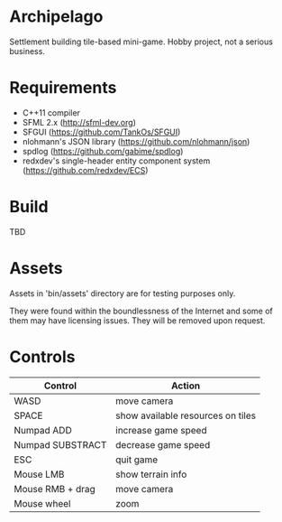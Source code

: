 # Archipelago
Settlement building tile-based mini-game. Hobby project, not a serious business.

# Requirements
* C++11 compiler
* SFML 2.x (http://sfml-dev.org)
* SFGUI (https://github.com/TankOs/SFGUI)
* nlohmann's JSON library (https://github.com/nlohmann/json)
* spdlog (https://github.com/gabime/spdlog)
* redxdev's single-header entity component system (https://github.com/redxdev/ECS)

# Build

TBD

# Assets

Assets in 'bin/assets' directory are for testing purposes only.

They were found within the boundlessness of the Internet and some of them may have licensing issues. They will be removed upon request.

# Controls

| Control          | Action                            |
|------------------|-----------------------------------|
| WASD             | move camera                       |
| SPACE            | show available resources on tiles |
| Numpad ADD       | increase game speed               |
| Numpad SUBSTRACT | decrease game speed               |
| ESC              | quit game                         |
| Mouse LMB        | show terrain info                 |
| Mouse RMB + drag | move camera                       |
| Mouse wheel      | zoom                              |

